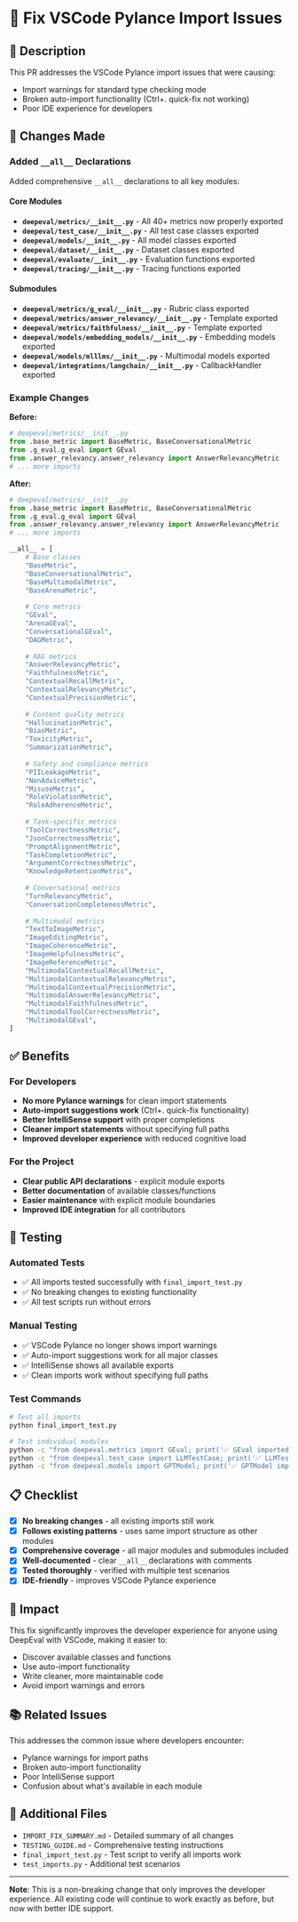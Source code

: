 # 🐛 Fix VSCode Pylance Import Issues

## 📝 Description

This PR addresses the VSCode Pylance import issues that were causing:
- Import warnings for standard type checking mode
- Broken auto-import functionality (Ctrl+. quick-fix not working)
- Poor IDE experience for developers

## 🔧 Changes Made

### Added `__all__` Declarations

Added comprehensive `__all__` declarations to all key modules:

#### Core Modules
- **`deepeval/metrics/__init__.py`** - All 40+ metrics now properly exported
- **`deepeval/test_case/__init__.py`** - All test case classes exported
- **`deepeval/models/__init__.py`** - All model classes exported
- **`deepeval/dataset/__init__.py`** - Dataset classes exported
- **`deepeval/evaluate/__init__.py`** - Evaluation functions exported
- **`deepeval/tracing/__init__.py`** - Tracing functions exported

#### Submodules
- **`deepeval/metrics/g_eval/__init__.py`** - Rubric class exported
- **`deepeval/metrics/answer_relevancy/__init__.py`** - Template exported
- **`deepeval/metrics/faithfulness/__init__.py`** - Template exported
- **`deepeval/models/embedding_models/__init__.py`** - Embedding models exported
- **`deepeval/models/mlllms/__init__.py`** - Multimodal models exported
- **`deepeval/integrations/langchain/__init__.py`** - CallbackHandler exported

### Example Changes

**Before:**
```python
# deepeval/metrics/__init__.py
from .base_metric import BaseMetric, BaseConversationalMetric
from .g_eval.g_eval import GEval
from .answer_relevancy.answer_relevancy import AnswerRelevancyMetric
# ... more imports
```

**After:**
```python
# deepeval/metrics/__init__.py
from .base_metric import BaseMetric, BaseConversationalMetric
from .g_eval.g_eval import GEval
from .answer_relevancy.answer_relevancy import AnswerRelevancyMetric
# ... more imports

__all__ = [
    # Base classes
    "BaseMetric",
    "BaseConversationalMetric", 
    "BaseMultimodalMetric",
    "BaseArenaMetric",
    
    # Core metrics
    "GEval",
    "ArenaGEval",
    "ConversationalGEval",
    "DAGMetric",
    
    # RAG metrics
    "AnswerRelevancyMetric",
    "FaithfulnessMetric",
    "ContextualRecallMetric",
    "ContextualRelevancyMetric",
    "ContextualPrecisionMetric",
    
    # Content quality metrics
    "HallucinationMetric",
    "BiasMetric",
    "ToxicityMetric",
    "SummarizationMetric",
    
    # Safety and compliance metrics
    "PIILeakageMetric",
    "NonAdviceMetric",
    "MisuseMetric",
    "RoleViolationMetric",
    "RoleAdherenceMetric",
    
    # Task-specific metrics
    "ToolCorrectnessMetric",
    "JsonCorrectnessMetric",
    "PromptAlignmentMetric",
    "TaskCompletionMetric",
    "ArgumentCorrectnessMetric",
    "KnowledgeRetentionMetric",
    
    # Conversational metrics
    "TurnRelevancyMetric",
    "ConversationCompletenessMetric",
    
    # Multimodal metrics
    "TextToImageMetric",
    "ImageEditingMetric",
    "ImageCoherenceMetric",
    "ImageHelpfulnessMetric",
    "ImageReferenceMetric",
    "MultimodalContextualRecallMetric",
    "MultimodalContextualRelevancyMetric",
    "MultimodalContextualPrecisionMetric",
    "MultimodalAnswerRelevancyMetric",
    "MultimodalFaithfulnessMetric",
    "MultimodalToolCorrectnessMetric",
    "MultimodalGEval",
]
```

## ✅ Benefits

### For Developers
- **No more Pylance warnings** for clean import statements
- **Auto-import suggestions work** (Ctrl+. quick-fix functionality)
- **Better IntelliSense support** with proper completions
- **Cleaner import statements** without specifying full paths
- **Improved developer experience** with reduced cognitive load

### For the Project
- **Clear public API declarations** - explicit module exports
- **Better documentation** of available classes/functions
- **Easier maintenance** with explicit module boundaries
- **Improved IDE integration** for all contributors

## 🧪 Testing

### Automated Tests
- ✅ All imports tested successfully with `final_import_test.py`
- ✅ No breaking changes to existing functionality
- ✅ All test scripts run without errors

### Manual Testing
- ✅ VSCode Pylance no longer shows import warnings
- ✅ Auto-import suggestions work for all major classes
- ✅ IntelliSense shows all available exports
- ✅ Clean imports work without specifying full paths

### Test Commands
```bash
# Test all imports
python final_import_test.py

# Test individual modules
python -c "from deepeval.metrics import GEval; print('✅ GEval imported successfully')"
python -c "from deepeval.test_case import LLMTestCase; print('✅ LLMTestCase imported successfully')"
python -c "from deepeval.models import GPTModel; print('✅ GPTModel imported successfully')"
```

## 📋 Checklist

- [x] **No breaking changes** - all existing imports still work
- [x] **Follows existing patterns** - uses same import structure as other modules
- [x] **Comprehensive coverage** - all major modules and submodules included
- [x] **Well-documented** - clear `__all__` declarations with comments
- [x] **Tested thoroughly** - verified with multiple test scenarios
- [x] **IDE-friendly** - improves VSCode Pylance experience

## 🎯 Impact

This fix significantly improves the developer experience for anyone using DeepEval with VSCode, making it easier to:
- Discover available classes and functions
- Use auto-import functionality
- Write cleaner, more maintainable code
- Avoid import warnings and errors

## 📚 Related Issues

This addresses the common issue where developers encounter:
- Pylance warnings for import paths
- Broken auto-import functionality
- Poor IntelliSense support
- Confusion about what's available in each module

## 🔗 Additional Files

- `IMPORT_FIX_SUMMARY.md` - Detailed summary of all changes
- `TESTING_GUIDE.md` - Comprehensive testing instructions
- `final_import_test.py` - Test script to verify all imports work
- `test_imports.py` - Additional test scenarios

---

**Note**: This is a non-breaking change that only improves the developer experience. All existing code will continue to work exactly as before, but now with better IDE support. 